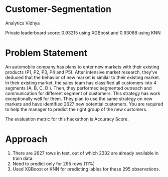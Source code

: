 # Customer-Segmentation
Analytics Vidhya

Private leaderboard score: 0.93215 using XGBoost and 0.93088 using KNN

# Problem Statement
An automobile company has plans to enter new markets with their existing products (P1, P2, P3, P4 and P5). After intensive market research, they’ve deduced that the behavior of new market is similar to their existing market.
In their existing market, the sales team has classified all customers into 4 segments (A, B, C, D ). Then, they performed segmented outreach and communication for different segment of customers. This strategy has work exceptionally well for them. They plan to use the same strategy on new markets and have identified 2627 new potential customers.
You are required to help the manager to predict the right group of the new customers.

The evaluation metric for this hackathon is Accuracy Score.

# Approach
1.	There are 2627 rows in test, out of which 2332 are already available in train data.
2.	Need to predict only for 295 rows (11%)
3.	Used XGBoost or KNN for predicting lables for these 295 observations.
